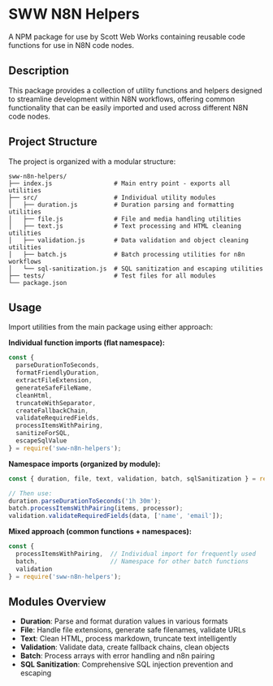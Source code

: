 # SWW N8N Helpers

A NPM package for use by Scott Web Works containing reusable code functions for use in N8N code nodes.

## Description

This package provides a collection of utility functions and helpers designed to streamline development within N8N workflows, offering common functionality that can be easily imported and used across different N8N code nodes.

## Project Structure

The project is organized with a modular structure:

```
sww-n8n-helpers/
├── index.js                 # Main entry point - exports all utilities
├── src/                     # Individual utility modules
│   ├── duration.js          # Duration parsing and formatting utilities
│   ├── file.js              # File and media handling utilities
│   ├── text.js              # Text processing and HTML cleaning utilities
│   ├── validation.js        # Data validation and object cleaning utilities
│   ├── batch.js             # Batch processing utilities for n8n workflows
│   └── sql-sanitization.js  # SQL sanitization and escaping utilities
├── tests/                   # Test files for all modules
└── package.json
```

## Usage

Import utilities from the main package using either approach:

**Individual function imports (flat namespace):**
```javascript
const {
  parseDurationToSeconds,
  formatFriendlyDuration,
  extractFileExtension,
  generateSafeFileName,
  cleanHtml,
  truncateWithSeparator,
  createFallbackChain,
  validateRequiredFields,
  processItemsWithPairing,
  sanitizeForSQL,
  escapeSqlValue
} = require('sww-n8n-helpers');
```

**Namespace imports (organized by module):**
```javascript
const { duration, file, text, validation, batch, sqlSanitization } = require('sww-n8n-helpers');

// Then use:
duration.parseDurationToSeconds('1h 30m');
batch.processItemsWithPairing(items, processor);
validation.validateRequiredFields(data, ['name', 'email']);
```

**Mixed approach (common functions + namespaces):**
```javascript
const { 
  processItemsWithPairing,  // Individual import for frequently used
  batch,                    // Namespace for other batch functions
  validation 
} = require('sww-n8n-helpers');
```

## Modules Overview

- **Duration**: Parse and format duration values in various formats
- **File**: Handle file extensions, generate safe filenames, validate URLs
- **Text**: Clean HTML, process markdown, truncate text intelligently
- **Validation**: Validate data, create fallback chains, clean objects
- **Batch**: Process arrays with error handling and n8n pairing
- **SQL Sanitization**: Comprehensive SQL injection prevention and escaping
